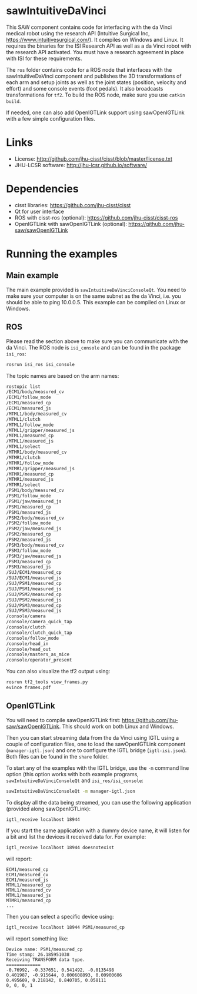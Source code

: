 # sawIntuitiveDaVinci

This SAW component contains code for interfacing with the da Vinci medical robot using the research API (Intuitive Surgical Inc, https://www.intuitivesurgical.com/).  It compiles on Windows and Linux.  It requires the binaries for the ISI Research API as well as a da Vinci robot with the research API activated.  You must have a research agreement in place with ISI for these requirements.

The `ros` folder contains code for a ROS node that interfaces with the sawIntuitiveDaVinci component and publishes the 3D transformations of each arm and setup joints as well as the joint states (position, velocity and effort) and some console events (foot pedals).  It also broadcasts transformations for `tf2`.  To build the ROS node, make sure you use `catkin build`.

If needed, one can also add OpenIGTLink support using sawOpenIGTLink with a few simple configuration files.

# Links
 * License: http://github.com/jhu-cisst/cisst/blob/master/license.txt
 * JHU-LCSR software: http://jhu-lcsr.github.io/software/

# Dependencies
 * cisst libraries: https://github.com/jhu-cisst/cisst
 * Qt for user interface
 * ROS with cisst-ros (optional): https://github.com/jhu-cisst/cisst-ros
 * OpenIGTLink with sawOpenIGTLink (optional): https://github.com/jhu-saw/sawOpenIGTLink

# Running the examples

## Main example

The main example provided is `sawIntuitiveDaVinciConsoleQt`.  You need to make sure your computer is on the same subnet as the da Vinci, i.e. you should be able to ping 10.0.0.5.  This example can be compiled on Linux or Windows.

## ROS

Please read the section above to make sure you can communicate with the da Vinci.  The ROS node is `isi_console` and can be found in the package `isi_ros`:
```sh
rosrun isi_ros isi_console
```

The topic names are based on the arm names:
```sh
rostopic list
/ECM1/body/measured_cv
/ECM1/follow_mode
/ECM1/measured_cp
/ECM1/measured_js
/MTML1/body/measured_cv
/MTML1/clutch
/MTML1/follow_mode
/MTML1/gripper/measured_js
/MTML1/measured_cp
/MTML1/measured_js
/MTML1/select
/MTMR1/body/measured_cv
/MTMR1/clutch
/MTMR1/follow_mode
/MTMR1/gripper/measured_js
/MTMR1/measured_cp
/MTMR1/measured_js
/MTMR1/select
/PSM1/body/measured_cv
/PSM1/follow_mode
/PSM1/jaw/measured_js
/PSM1/measured_cp
/PSM1/measured_js
/PSM2/body/measured_cv
/PSM2/follow_mode
/PSM2/jaw/measured_js
/PSM2/measured_cp
/PSM2/measured_js
/PSM3/body/measured_cv
/PSM3/follow_mode
/PSM3/jaw/measured_js
/PSM3/measured_cp
/PSM3/measured_js
/SUJ/ECM1/measured_cp
/SUJ/ECM1/measured_js
/SUJ/PSM1/measured_cp
/SUJ/PSM1/measured_js
/SUJ/PSM2/measured_cp
/SUJ/PSM2/measured_js
/SUJ/PSM3/measured_cp
/SUJ/PSM3/measured_js
/console/camera
/console/camera_quick_tap
/console/clutch
/console/clutch_quick_tap
/console/follow_mode
/console/head_in
/console/head_out
/console/masters_as_mice
/console/operator_present
```

You can also visualize the tf2 output using:
```sh
rosrun tf2_tools view_frames.py
evince frames.pdf
```

## OpenIGTLink

You will need to compile sawOpenIGTLink first: https://github.com/jhu-saw/sawOpenIGTLink.  This should work on both Linux and Windows.

Then you can start streaming data from the da Vinci using IGTL using a
couple of configuration files, one to load the sawOpenIGTLink
component (`manager-igtl.json`) and one to configure the IGTL bridge
(`igtl-isi.json`).  Both files can be found in the `share` folder.

To start any of the examples with the IGTL bridge, use the `-m` command line option (this option works with both example programs, `sawIntuitiveDaVinciConsoleQt` and `isi_ros/isi_console`:
```sh
sawIntuitiveDaVinciConsoleQt -m manager-igtl.json
```

To display all the data being streamed, you can use the following application (provided along sawOpenIGTLink):
```sh
igtl_receive localhost 18944
```

If you start the same application with a dummy device name, it will listen for a bit and list the devices it received data for.  For example:
```sh
igtl_receive localhost 18944 doesnotexist
```
will report:
```
ECM1/measured_cp
ECM1/measured_cv
ECM1/measured_js
MTML1/measured_cp
MTML1/measured_cv
MTML1/measured_js
MTMR1/measured_cp
...
```

Then you can select a specific device using:
```sh
igtl_receive localhost 18944 PSM1/measured_cp
```
will report something like:
```
Device name: PSM1/measured_cp
Time stamp: 26.185951038
Receiving TRANSFORM data type.
=============
-0.76992, -0.337651, 0.541492, -0.0135498
0.401987, -0.915644, 0.000608893, 0.00900606
0.495609, 0.218142, 0.840705, 0.058111
0, 0, 0, 1
```
